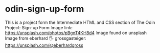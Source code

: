 # odin-sign-up-form
This is a project form the Intermediate HTML and CSS section of The Odin Project: Sign-up Form
Image link: https://unsplash.com/photos/pBgnT4KH8d4
Image found on unsplash
Image from eberhard 🖐 grossgasteiger: https://unsplash.com/@eberhardgross